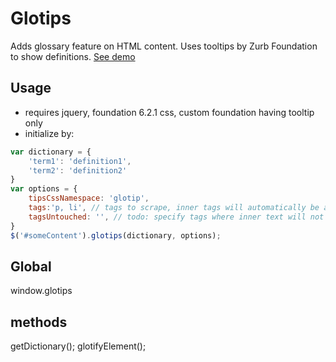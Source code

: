 # Glotips

Adds glossary feature on HTML content. Uses tooltips by Zurb Foundation to show definitions. [See demo](https://debug1.pauldominik.com/glotips) 

## Usage

- requires jquery, foundation 6.2.1 css, custom foundation having tooltip only
- initialize by:

```js
var dictionary = {
	'term1': 'definition1',
	'term2': 'definition2'
}
var options = {
	tipsCssNamespace: 'glotip',
	tags:'p, li', // tags to scrape, inner tags will automatically be affected
	tagsUntouched: '', // todo: specify tags where inner text will not be handled, use only if these tags expected to be childrend of tags listed in tags property in this config/settings
}
$('#someContent').glotips(dictionary, options);
```

## Global

window.glotips

## methods

getDictionary();
glotifyElement();
